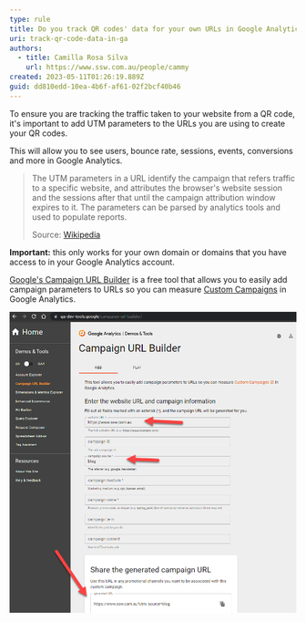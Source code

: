 ```yaml
---
type: rule
title: Do you track QR codes' data for your own URLs in Google Analytics?
uri: track-qr-code-data-in-ga
authors:
  - title: Camilla Rosa Silva
    url: https://www.ssw.com.au/people/cammy
created: 2023-05-11T01:26:19.889Z
guid: dd810edd-10ea-4b6f-af61-02f2bcf40b46
---
```

To ensure you are tracking the traffic taken to your website from a QR code, it's important to add UTM parameters to the URLs you are using to create your QR codes.

This will allow you to see users, bounce rate, sessions, events, conversions and more in Google Analytics.

> The UTM parameters in a URL identify the campaign that refers traffic to a specific website, and attributes the browser's website session and the sessions after that until the campaign attribution window expires to it. The parameters can be parsed by analytics tools and used to populate reports.
>
> Source: [Wikipedia](https://en.wikipedia.org/wiki/UTM_parameters#:~:text=The%20UTM%20parameters%20in%20a,and%20used%20to%20populate%20reports.)

**Important:** this only works for your own domain or domains that you have access to in your Google Analytics account.  

<!--endintro-->

[Google's Campaign URL Builder](https://ga-dev-tools.google/campaign-url-builder/) is a free tool that allows you to easily add campaign parameters to URLs so you can measure [Custom Campaigns](https://support.google.com/analytics/answer/1033863) in Google Analytics.

![Figure: Google will provide you with a campaign URL, ready to track all the relevant data you need](google-utm-generator.png)